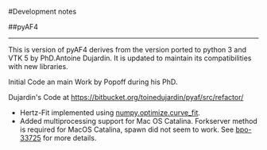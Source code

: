 #Development notes


##pyAF4
*****************************
This is version of pyAF4 derives from the version ported to python 3 and VTK 5 by PhD.Antoine Dujardin.
It is updated to maintain its compatibilities with new libraries.

Initial Code an main Work by Popoff during his PhD.

Dujardin's Code at https://bitbucket.org/toinedujardin/pyaf/src/refactor/
* Hertz-Fit implemented using [numpy.optimize.curve_fit](https://docs.scipy.org/doc/scipy/reference/generated/scipy.optimize.curve_fit.html).
* Added multiprocessing support for Mac OS Catalina. Forkserver method is required for MacOS Catalina, spawn did not seem to work. 
See [bpo-33725](https://bugs.python.org/issue33725) for more details.